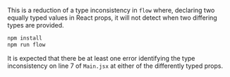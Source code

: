 This is a reduction of a type inconsistency in `flow` where, declaring two
equally typed values in React props, it will not detect when two differing
types are provided.

```bash
npm install
npm run flow
```

It is expected that there be at least one error identifying the type
inconsistency on line 7 of `Main.jsx` at either of the differently
typed props.
